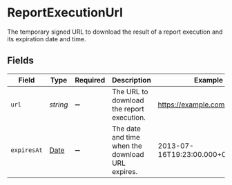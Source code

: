 # ReportExecutionUrl

The temporary signed URL to download the result of a report execution
and its expiration date and time.


## Fields

| Field                                                                                         | Type                                                                                          | Required                                                                                      | Description                                                                                   | Example                                                                                       |
| --------------------------------------------------------------------------------------------- | --------------------------------------------------------------------------------------------- | --------------------------------------------------------------------------------------------- | --------------------------------------------------------------------------------------------- | --------------------------------------------------------------------------------------------- |
| `url`                                                                                         | *string*                                                                                      | :heavy_minus_sign:                                                                            | The URL to download the report execution.                                                     | https://example.com/download                                                                  |
| `expiresAt`                                                                                   | [Date](https://developer.mozilla.org/en-US/docs/Web/JavaScript/Reference/Global_Objects/Date) | :heavy_minus_sign:                                                                            | The date and time when the download URL expires.                                              | 2013-07-16T19:23:00.000+00:00                                                                 |